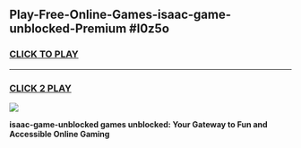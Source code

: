 
## Play-Free-Online-Games-isaac-game-unblocked-Premium #l0z5o
<h3>
<a href="https://premium.freeplayer.one?title=isaac-game-unblocked&ref=8M">CLICK TO PLAY</a></h3>
<hr>

<h3>
<a href="https://premium.freeplayer.one?title=isaac-game-unblocked&ref=8M">CLICK 2 PLAY</a>
  
</h3>

<a href="https://premium.freeplayer.one?title=isaac-game-unblocked&ref=8M"><img src="https://clearcache.store/games.png"></a>


**isaac-game-unblocked games unblocked: Your Gateway to Fun and Accessible Online Gaming**
